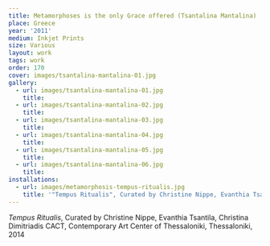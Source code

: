 ```yaml
---
title: Metamorphoses is the only Grace offered (Tsantalina Mantalina)
place: Greece
year: '2011'
medium: Inkjet Prints
size: Various
layout: work
tags: work
order: 170
cover: images/tsantalina-mantalina-01.jpg
gallery:
  - url: images/tsantalina-mantalina-01.jpg
    title:
  - url: images/tsantalina-mantalina-02.jpg
    title:
  - url: images/tsantalina-mantalina-03.jpg
    title:
  - url: images/tsantalina-mantalina-04.jpg
    title:
  - url: images/tsantalina-mantalina-05.jpg
    title:
  - url: images/tsantalina-mantalina-06.jpg
    title:
installations:
  - url: images/metamorphosis-tempus-ritualis.jpg
    title: '"Tempus Ritualis", Curated by Christine Nippe, Evanthia Tsantila, Christina Dimitriadis CACT, Contemporary Art Center of Thessaloniki, Thessaloniki, 2014'
---
```

*Tempus Ritualis*, Curated by Christine Nippe, Evanthia Tsantila, Christina Dimitriadis CACT, Contemporary Art Center of Thessaloniki, Thessaloniki, 2014